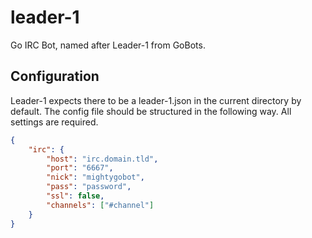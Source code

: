 leader-1
========

Go IRC Bot, named after Leader-1 from GoBots.


## Configuration

Leader-1 expects there to be a leader-1.json in the current directory by default. The config file should be structured in the following way. All settings are required.

```json
{
    "irc": {
        "host": "irc.domain.tld",
        "port": "6667",
        "nick": "mightygobot",
        "pass": "password",
        "ssl": false,
        "channels": ["#channel"]
    }
}
```
